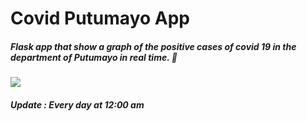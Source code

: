 # Covid Putumayo App 

##### Flask app that show a graph of the positive cases of covid 19 in the department of Putumayo in real time. 🐍

![](https://imgurl.me/images/2021/06/02/image50a5d6ff2b9157ed.png)

##### Update : Every day at 12:00 am
